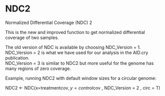 # NDC2
Normalized Differential Coverage (NDC) 2

This is the new and improved function to get normalized differential coverage of two samples. 

The old version of NDC is available by choosing NDC_Version = 1.  
NDC_Version = 2 is what we have used for our analysis in the AID.cry publication.   
NDC_Version = 3 is similar to NDC2 but more useful for the genome has many regions of zero coverage.

Example, running NDC2 with default window sizes for a circular genome:

NDC2 <- NDC(x=treatment$cov , y= control$cov ,  NDC_Version = 2 , circ = T)

